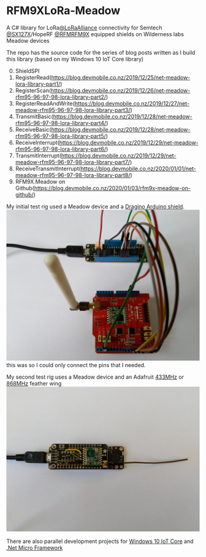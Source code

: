 # RFM9XLoRa-Meadow
A C# library for LoRa[@LoRaAlliance](https://lora-alliance.org/) connectivity for Semtech [@SX127X](https://www.semtech.com/products/wireless-rf/lora-transceivers/SX1276)/HopeRF [@RFMRFM9X](http://www.hoperf.com/rf_transceiver/lora/RFM95W.html) equipped shields on  Wilderness labs Meadow devices

The repo has the source code for the series of blog posts written as I build this library (based on my Windows 10 IoT Core library)

00. ShieldSPI
01. RegisterRead(https://blog.devmobile.co.nz/2019/12/25/net-meadow-lora-library-part1/)
02. RegisterScan(https://blog.devmobile.co.nz/2019/12/26/net-meadow-rfm95-96-97-98-lora-library-part2/)
03. RegisterReadAndWrite(https://blog.devmobile.co.nz/2019/12/27/net-meadow-rfm95-96-97-98-lora-library-part3/)
04. TransmitBasic(https://blog.devmobile.co.nz/2019/12/28/net-meadow-rfm95-96-97-98-lora-library-part4/)
05. ReceiveBasic(https://blog.devmobile.co.nz/2019/12/28/net-meadow-rfm95-96-97-98-lora-library-part5/)
06. ReceiveInterrupt(https://blog.devmobile.co.nz/2019/12/29/net-meadow-rfm95-96-97-98-lora-library-part6/)
07. TransmitInterrupt(https://blog.devmobile.co.nz/2019/12/29/net-meadow-rfm95-96-97-98-lora-library-part7/)
08. ReceiveTransmitInterrupt(https://blog.devmobile.co.nz/2020/01/01/net-meadow-rfm95-96-97-98-lora-library-part8/)
09. RFM9X.Meadow on Github(https://blog.devmobile.co.nz/2020/01/03/rfm9x-meadow-on-github/)

My initial test rig used a Meadow device and a [Dragino Arduino shield](https://www.dragino.com/products/lora/item/102-lora-shield.html). 
![Dragino Test rig](MeadowDraginoV2.jpg) this was so I could only connect the pins that I needed.

My second test rig uses a Meadow device and an Adafruit [433MHz](https://www.adafruit.com/product/3232) or [868MHz](https://www.adafruit.com/product/3231) feather wing 
![Adafruit Test rig](MeadowAdafruitLoRa.jpg)

There are also parallel development projects for [Windows 10 IoT Core](https://github.com/KiwiBryn/RFM9XLoRa-Net) and [.Net Micro Framework](https://github.com/KiwiBryn/RFM9XLoRa-NetMF)
